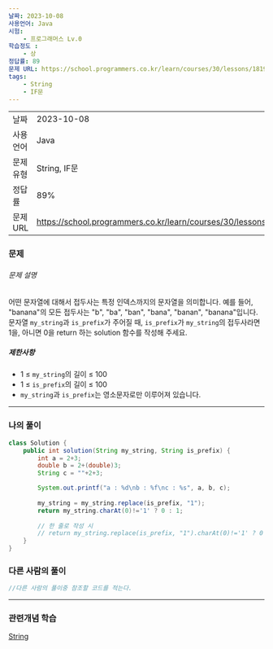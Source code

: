 ```yaml
---
날짜: 2023-10-08
사용언어: Java
시험: 
    - 프로그래머스 Lv.0
학습정도 :
    - 상
정답률: 89
문제 URL: https://school.programmers.co.kr/learn/courses/30/lessons/181906
tags:
    - String
    - IF문
---
```

|        |                                                                  |
| ------ | ---------------------------------------------------------------- |
| 날짜     | 2023-10-08                                                       |
| 사용 언어  | Java                                                             |
| 문제 유형  | String, IF문                                                      |
| 정답률    | 89%                                                              |
| 문제 URL | https://school.programmers.co.kr/learn/courses/30/lessons/181906 |

### 문제

###### 문제 설명

어떤 문자열에 대해서 접두사는 특정 인덱스까지의 문자열을 의미합니다. 예를 들어, "banana"의 모든 접두사는 "b", "ba", "ban", "bana", "banan", "banana"입니다.  
문자열 `my_string`과 `is_prefix`가 주어질 때, `is_prefix`가 `my_string`의 접두사라면 1을, 아니면 0을 return 하는 solution 함수를 작성해 주세요.

##### 제한사항

- 1 ≤ `my_string`의 길이 ≤ 100
- 1 ≤ `is_prefix`의 길이 ≤ 100
- `my_string`과 `is_prefix`는 영소문자로만 이루어져 있습니다.

---
### 나의 풀이

```java
class Solution {
    public int solution(String my_string, String is_prefix) {
        int a = 2+3;
        double b = 2+(double)3;
        String c = ""+2+3;

        System.out.printf("a : %d\nb : %f\nc : %s", a, b, c);
            
        my_string = my_string.replace(is_prefix, "1");
        return my_string.charAt(0)!='1' ? 0 : 1;
            
        // 한 줄로 작성 시
        // return my_string.replace(is_prefix, "1").charAt(0)!='1' ? 0 : 1;
    }
}
```

### 다른 사람의 풀이

```java
//다른 사람의 풀이중 참조할 코드를 적는다.
```

---
### 관련개념 학습

[String](String.md)